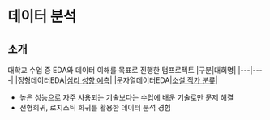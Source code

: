 # 데이터 분석

## 소개  
대학교 수업 중 EDA와 데이터 이해를 목표로 진행한 텀프로젝트
  |구분|대회명|
  |---|----|
  |정형데이터EDA|[심리 성향 예측](https://dacon.io/competitions/official/235647/overview/description)|
  |문자열데이터EDA|[소설 작가 분류](https://dacon.io/competitions/official/235670/overview/description)|

- 높은 성능으로 자주 사용되는 기술보다는 수업에 배운 기술로만 문제 해결
- 선형회귀, 로지스틱 회귀를 활용한 데이터 분석 경험 
